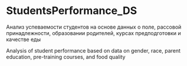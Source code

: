 # StudentsPerformance_DS
Анализ успеваемости студентов на основе данных о поле, рассовой принадлежности, образовании родителей, курсах предподготовки и качестве еды

Analysis of student performance based on data on gender, race, parent education, pre-training courses, and food quality
